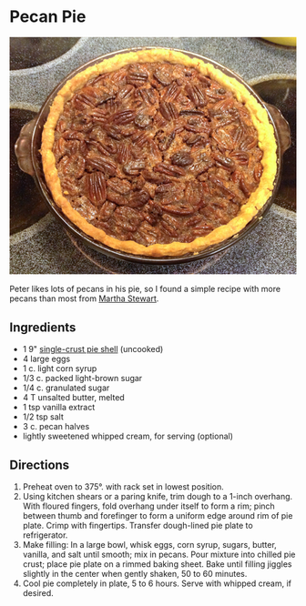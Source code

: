 # Pecan Pie

![pecan pie](../images/pecan_pie.png)

Peter likes lots of pecans in his pie, so I found a simple recipe with more pecans than most from [Martha Stewart](http://www.marthastewart.com/312503/pecan-pie).

## Ingredients

* 1 9" [single-crust pie shell](../pie/crust.md) (uncooked)
* 4 large eggs
* 1 c. light corn syrup 
* 1/3 c. packed light-brown sugar 
* 1/4 c. granulated sugar 
* 4 T unsalted butter, melted 
* 1 tsp vanilla extract 
* 1/2 tsp salt 
* 3 c. pecan halves 
* lightly sweetened whipped cream, for serving (optional)

## Directions

1. Preheat oven to 375°. with rack set in lowest position. 
2. Using kitchen shears or a paring knife, trim dough to a 1-inch overhang. With floured fingers, fold overhang under itself to form a rim; pinch between thumb and forefinger to form a uniform edge around rim of pie plate. Crimp with fingertips. Transfer dough-lined pie plate to refrigerator. 
3. Make filling: In a large bowl, whisk eggs, corn syrup, sugars, butter, vanilla, and salt until smooth; mix in pecans. Pour mixture into chilled pie crust; place pie plate on a rimmed baking sheet. Bake until filling jiggles slightly in the center when gently shaken, 50 to 60 minutes. 
4. Cool pie completely in plate, 5 to 6 hours. Serve with whipped cream, if desired.


